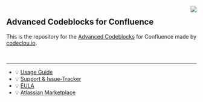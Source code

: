 <img src="https://user-images.githubusercontent.com/12599965/56864901-501d8b80-69c8-11e9-9e87-c7e687615a0a.png" align="right" />

## Advanced Codeblocks for Confluence

This is the repository for the [Advanced Codeblocks](https://codeclou.io/products/advanced-codeblocks-for-confluence/) for Confluence made by [codeclou.io](https://codeclou.io/).

&nbsp;
&nbsp;

-----

   * :bulb: [Usage Guide](https://codeclou.io/advanced-codeblocks-for-confluence/latest/user-guide/get-started/)
   * :bulb: [Support & Issue-Tracker](https://codeclou.io/advanced-codeblocks-for-confluence/latest/support/)
   * :bulb: [EULA](https://codeclou.io/advanced-codeblocks-for-confluence/latest/license/)
   * :bulb: [Atlassian Marketplace](https://marketplace.atlassian.com/apps/1211159/advanced-codeblock-macro)
